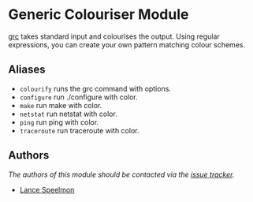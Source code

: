 Generic Colouriser Module
=========================

[grc](https://github.com/pengwynn/grc) takes standard input and colourises the output.
Using regular expressions, you can create your own pattern matching colour schemes.

Aliases
-------

  - `colourify`  runs the grc command with options.
  - `configure`  run ./configure with color.
  - `make`       run make with color.
  - `netstat`    run netstat with color.
  - `ping`       run ping with color.
  - `traceroute` run traceroute with color.

Authors
-------

*The authors of this module should be contacted via the [issue tracker][1].*

  - [Lance Speelmon](https://github.com/lancespeelmon)

[1]: https://github.com/sorin-ionescu/prezto/issues

